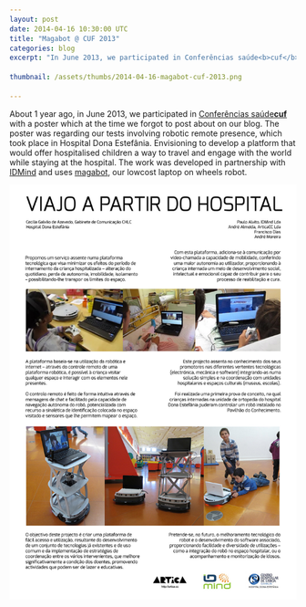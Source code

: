 ```yaml
---
layout: post
date: 2014-04-16 10:30:00 UTC
title: "Magabot @ CUF 2013"
categories: blog
excerpt: "In June 2013, we participated in Conferências saúde<b>cuf</b> with a poster regarding our tests involving robotic remote presence with hospitalised children"

thumbnail: /assets/thumbs/2014-04-16-magabot-cuf-2013.png

---
```


About 1 year ago, in June 2013, we participated in <a href="http://conferenciassaudecuf.com/2013">Conferências saúde<b>cuf</b></a> with a poster which at the time we forgot to post about on our blog. The poster was regarding our tests involving robotic remote presence, which took place in Hospital Dona Estefânia. Envisioning to develop a platform that would offer hospitalised children a way to travel and engage with the world while staying at the hospital. The work was developed in partnership with <a href="http://idmind.pt/">IDMind</a> and uses <a href="http://magabot.cc">magabot</a>, our lowcost laptop on wheels robot.
 
<img class="postimage" src="/assets/images/2014-05-16-magabot-cuf-2013.jpg"/>
